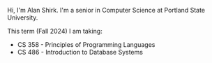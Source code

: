 Hi, I'm Alan Shirk. I'm a senior in Computer Science at Portland State University.

This term (Fall 2024) I am taking:
- CS 358 - Principles of Programming Languages
- CS 486 - Introduction to Database Systems
